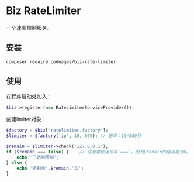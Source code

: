 # Biz RateLimiter

一个速率控制服务。

## 安装

```
composer require codeages/biz-rate-limiter
```

## 使用

在程序启动处加入：

```php
$biz->register(new RateLimiterServiceProvider());
```

创建limiter对象：

```php
$factory = $biz['ratelimiter.factory'];
$limiter = $factory('ip', 10, 600); // 速率：10/600秒

$remain = $limiter->check('127.0.0.1');
if ($remain === false) {    // 注意需使用恒等‘===’，因为$remain的值可能为0。
    echo '已达到限制';
} else {
    echo '还剩余'.$remain.'次';
}
```




